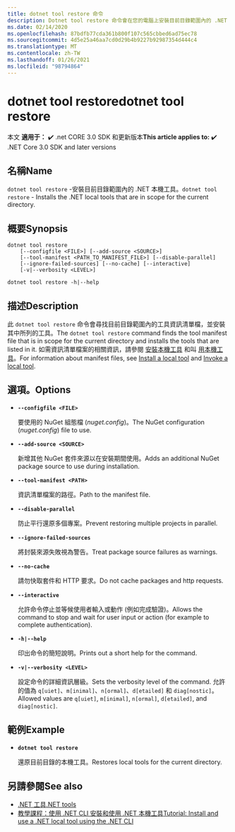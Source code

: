 ```yaml
---
title: dotnet tool restore 命令
description: Dotnet tool restore 命令會在您的電腦上安裝目前目錄範圍內的 .NET 本機工具。
ms.date: 02/14/2020
ms.openlocfilehash: 87bdfb77cda361b800f107c565cbbed6ad75ec78
ms.sourcegitcommit: 4d5e25a46aa7cd0d29b4b9227b92987354d444c4
ms.translationtype: MT
ms.contentlocale: zh-TW
ms.lasthandoff: 01/26/2021
ms.locfileid: "98794864"
---
```

# <a name="dotnet-tool-restore"></a><span data-ttu-id="a27ab-103">dotnet tool restore</span><span class="sxs-lookup"><span data-stu-id="a27ab-103">dotnet tool restore</span></span>

<span data-ttu-id="a27ab-104">本文 **適用于：** ✔️ .net CORE 3.0 SDK 和更新版本</span><span class="sxs-lookup"><span data-stu-id="a27ab-104">**This article applies to:** ✔️ .NET Core 3.0 SDK and later versions</span></span>

## <a name="name"></a><span data-ttu-id="a27ab-105">名稱</span><span class="sxs-lookup"><span data-stu-id="a27ab-105">Name</span></span>

<span data-ttu-id="a27ab-106">`dotnet tool restore` -安裝目前目錄範圍內的 .NET 本機工具。</span><span class="sxs-lookup"><span data-stu-id="a27ab-106">`dotnet tool restore` - Installs the .NET local tools that are in scope for the current directory.</span></span>

## <a name="synopsis"></a><span data-ttu-id="a27ab-107">概要</span><span class="sxs-lookup"><span data-stu-id="a27ab-107">Synopsis</span></span>

```dotnetcli
dotnet tool restore
    [--configfile <FILE>] [--add-source <SOURCE>]
    [--tool-manifest <PATH_TO_MANIFEST_FILE>] [--disable-parallel]
    [--ignore-failed-sources] [--no-cache] [--interactive]
    [-v|--verbosity <LEVEL>]

dotnet tool restore -h|--help
```

## <a name="description"></a><span data-ttu-id="a27ab-108">描述</span><span class="sxs-lookup"><span data-stu-id="a27ab-108">Description</span></span>

<span data-ttu-id="a27ab-109">此 `dotnet tool restore` 命令會尋找目前目錄範圍內的工具資訊清單檔，並安裝其中所列的工具。</span><span class="sxs-lookup"><span data-stu-id="a27ab-109">The `dotnet tool restore` command finds the tool manifest file that is in scope for the current directory and installs the tools that are listed in it.</span></span> <span data-ttu-id="a27ab-110">如需資訊清單檔案的相關資訊，請參閱 [安裝本機工具](global-tools.md#install-a-local-tool) 和叫 [用本機工具](global-tools.md#invoke-a-local-tool)。</span><span class="sxs-lookup"><span data-stu-id="a27ab-110">For information about manifest files, see [Install a local tool](global-tools.md#install-a-local-tool) and [Invoke a local tool](global-tools.md#invoke-a-local-tool).</span></span>

## <a name="options"></a><span data-ttu-id="a27ab-111">選項。</span><span class="sxs-lookup"><span data-stu-id="a27ab-111">Options</span></span>

- **`--configfile <FILE>`**

  <span data-ttu-id="a27ab-112">要使用的 NuGet 組態檔 (*nuget.config*)。</span><span class="sxs-lookup"><span data-stu-id="a27ab-112">The NuGet configuration (*nuget.config*) file to use.</span></span>

- **`--add-source <SOURCE>`**

  <span data-ttu-id="a27ab-113">新增其他 NuGet 套件來源以在安裝期間使用。</span><span class="sxs-lookup"><span data-stu-id="a27ab-113">Adds an additional NuGet package source to use during installation.</span></span>

- **`--tool-manifest <PATH>`**

  <span data-ttu-id="a27ab-114">資訊清單檔案的路徑。</span><span class="sxs-lookup"><span data-stu-id="a27ab-114">Path to the manifest file.</span></span>

- **`--disable-parallel`**

  <span data-ttu-id="a27ab-115">防止平行還原多個專案。</span><span class="sxs-lookup"><span data-stu-id="a27ab-115">Prevent restoring multiple projects in parallel.</span></span>

- **`--ignore-failed-sources`**

  <span data-ttu-id="a27ab-116">將封裝來源失敗視為警告。</span><span class="sxs-lookup"><span data-stu-id="a27ab-116">Treat package source failures as warnings.</span></span>

- **`--no-cache`**

  <span data-ttu-id="a27ab-117">請勿快取套件和 HTTP 要求。</span><span class="sxs-lookup"><span data-stu-id="a27ab-117">Do not cache packages and http requests.</span></span>

- **`--interactive`**

  <span data-ttu-id="a27ab-118">允許命令停止並等候使用者輸入或動作 (例如完成驗證)。</span><span class="sxs-lookup"><span data-stu-id="a27ab-118">Allows the command to stop and wait for user input or action (for example to complete authentication).</span></span>

- **`-h|--help`**

  <span data-ttu-id="a27ab-119">印出命令的簡短說明。</span><span class="sxs-lookup"><span data-stu-id="a27ab-119">Prints out a short help for the command.</span></span>

- **`-v|--verbosity <LEVEL>`**

  <span data-ttu-id="a27ab-120">設定命令的詳細資訊層級。</span><span class="sxs-lookup"><span data-stu-id="a27ab-120">Sets the verbosity level of the command.</span></span> <span data-ttu-id="a27ab-121">允許的值為 `q[uiet]`、`m[inimal]`、`n[ormal]`、`d[etailed]` 和 `diag[nostic]`。</span><span class="sxs-lookup"><span data-stu-id="a27ab-121">Allowed values are `q[uiet]`, `m[inimal]`, `n[ormal]`, `d[etailed]`, and `diag[nostic]`.</span></span>

## <a name="example"></a><span data-ttu-id="a27ab-122">範例</span><span class="sxs-lookup"><span data-stu-id="a27ab-122">Example</span></span>

- **`dotnet tool restore`**

  <span data-ttu-id="a27ab-123">還原目前目錄的本機工具。</span><span class="sxs-lookup"><span data-stu-id="a27ab-123">Restores local tools for the current directory.</span></span>

## <a name="see-also"></a><span data-ttu-id="a27ab-124">另請參閱</span><span class="sxs-lookup"><span data-stu-id="a27ab-124">See also</span></span>

- [<span data-ttu-id="a27ab-125">.NET 工具</span><span class="sxs-lookup"><span data-stu-id="a27ab-125">.NET tools</span></span>](global-tools.md)
- [<span data-ttu-id="a27ab-126">教學課程：使用 .NET CLI 安裝和使用 .NET 本機工具</span><span class="sxs-lookup"><span data-stu-id="a27ab-126">Tutorial: Install and use a .NET local tool using the .NET CLI</span></span>](local-tools-how-to-use.md)
